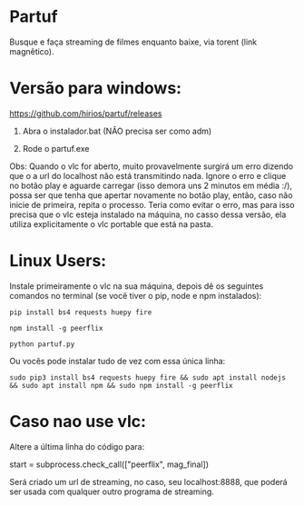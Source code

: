 # Partuf
Busque e faça streaming de filmes enquanto baixe, via torent (link magnêtico). 

# Versão para windows:

https://github.com/hirios/partuf/releases

1) Abra o instalador.bat (NÂO precisa ser como adm)

2) Rode o partuf.exe

Obs: Quando o vlc for aberto, muito provavelmente surgirá um erro dizendo que o a url do localhost não está transmitindo nada. Ignore o erro e clique no botão play e aguarde carregar (isso demora uns 2 minutos em média :/), possa ser que tenha que apertar novamente no botão play, então, caso não inicie de primeira, repita o processo.
Teria como evitar o erro, mas para isso precisa que o vlc esteja instalado na máquina, no casso dessa versão, ela utiliza explicitamente o vlc portable que está na pasta.

# Linux Users:

Instale primeiramente o vlc na sua máquina, depois dê os seguintes comandos no terminal (se você tiver o pip, node e npm instalados):

```pip install bs4 requests huepy fire```

```npm install -g peerflix```

```python partuf.py```

Ou vocês pode instalar tudo de vez com essa única linha:

```sudo pip3 install bs4 requests huepy fire && sudo apt install nodejs && sudo apt install npm && sudo npm install -g peerflix```

# Caso nao use vlc:
Altere a última linha do código para:

start = subprocess.check_call(["peerflix", mag_final])

Será criado um url de streaming, no caso, seu localhost:8888, que poderá ser usada com qualquer outro programa de streaming.
